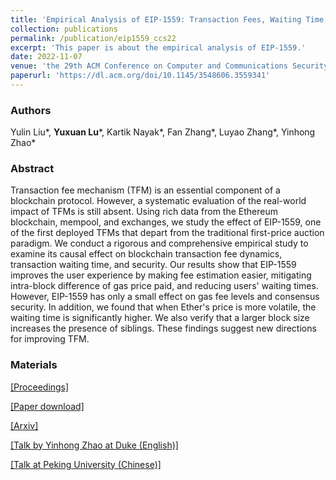 ```yaml
---
title: 'Empirical Analysis of EIP-1559: Transaction Fees, Waiting Time, and Consensus Security'
collection: publications
permalink: /publication/eip1559_ccs22
excerpt: 'This paper is about the empirical analysis of EIP-1559.'
date: 2022-11-07
venue: 'the 29th ACM Conference on Computer and Communications Security (CCS)'
paperurl: 'https://dl.acm.org/doi/10.1145/3548606.3559341'
---
```

### Authors

Yulin Liu\*, **Yuxuan Lu**\*, Kartik Nayak\*, Fan Zhang\*, Luyao Zhang\*, Yinhong Zhao\*

### Abstract

Transaction fee mechanism (TFM) is an essential component of a blockchain protocol. However, a systematic evaluation of the real-world impact of TFMs is still absent. Using rich data from the Ethereum blockchain, mempool, and exchanges, we study the effect of EIP-1559, one of the first deployed TFMs that depart from the traditional first-price auction paradigm. We conduct a rigorous and comprehensive empirical study to examine its causal effect on blockchain transaction fee dynamics, transaction waiting time, and security. Our results show that EIP-1559 improves the user experience by making fee estimation easier, mitigating intra-block difference of gas price paid, and reducing users' waiting times. However, EIP-1559 has only a small effect on gas fee levels and consensus security. In addition, we found that when Ether's price is more volatile, the waiting time is significantly higher. We also verify that a larger block size increases the presence of siblings. These findings suggest new directions for improving TFM.

### Materials

[[Proceedings]](https://dl.acm.org/doi/10.1145/3548606.3559341)

[[Paper download]](https://yxlu.me/files/eip1559_ccs22.pdf)

[[Arxiv]](https://arxiv.org/abs/2201.05574)

[[Talk by Yinhong Zhao at Duke (English)]](https://duke.zoom.us/rec/share/VFCt0C7QSSrB36l2Oo7Aeo2ukUDK6UUANKNhN6Y3n_RmxfgLGuZHsvknniwkFW2C.u8Um_2FSsp9GBC-F?startTime=1643583781000)

[[Talk at Peking University (Chinese)]](https://www.bilibili.com/video/BV19B4y1U7Qy)

